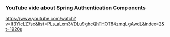 ### YouTube vide about Spring Authentication Components
https://www.youtube.com/watch?v=If3YIcLZ7sc&list=PLs_aLxm3VDLu9ghcQhTHOT84zmqLgAwdL&index=2&t=1920s
